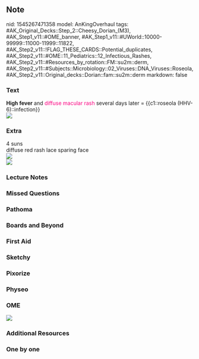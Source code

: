## Note
nid: 1545267471358
model: AnKingOverhaul
tags: #AK_Original_Decks::Step_2::Cheesy_Dorian_(M3), #AK_Step1_v11::#OME_banner, #AK_Step1_v11::#UWorld::10000-99999::11000-11999::11822, #AK_Step2_v11::!FLAG_THESE_CARDS::Potential_duplicates, #AK_Step2_v11::#OME::11_Pediatrics::12_Infectious_Rashes, #AK_Step2_v11::#Resources_by_rotation::FM::su2m::derm, #AK_Step2_v11::#Subjects::Microbiology::02_Viruses::DNA_Viruses::Roseola, #AK_Step2_v11::Original_decks::Dorian::fam::su2m::derm
markdown: false

### Text
<div>
  <b>High fever</b> and <font color="#FC0280">diffuse macular
  rash</font> several days later = {{c1::roseola
  (HHV-6)::infection}}
</div>
<div><img src="paste-10758893076815.jpg"></div>

### Extra
<div>
<div>
  4 suns
</div>
<div>
  diffuse red rash lace sparing face
</div>
<div>
  <i><img src="so%20classic!!!.png"></i>
</div><img src="paste-632622912897025.jpg"></div>

### Lecture Notes


### Missed Questions


### Pathoma


### Boards and Beyond


### First Aid


### Sketchy


### Pixorize


### Physeo


### OME
<div class="ome-widget">
  <a href="https://onlinemeded.org?ref=anki"><img src=
  "_OME_AnkiFlashcards_General_7.png"></a>
</div>

### Additional Resources


### One by one

